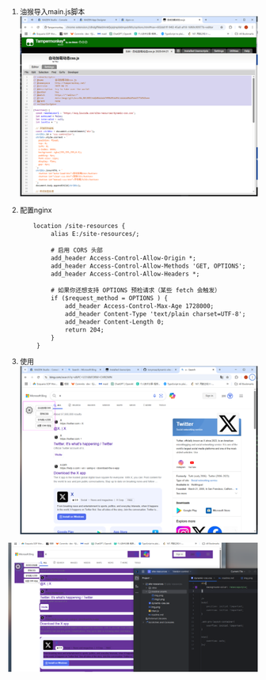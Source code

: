 1. 油猴导入main.js脚本
![img.png](readme.assets/img.png)

2. 配置nginx
```nginx
       location /site-resources {
            alias E:/site-resources/;

            # 启用 CORS 头部
            add_header Access-Control-Allow-Origin *;
            add_header Access-Control-Allow-Methods 'GET, OPTIONS';
            add_header Access-Control-Allow-Headers *;

            # 如果你还想支持 OPTIONS 预检请求（某些 fetch 会触发）
            if ($request_method = OPTIONS ) {
                add_header Access-Control-Max-Age 1728000;
                add_header Content-Type 'text/plain charset=UTF-8';
                add_header Content-Length 0;
                return 204;
            }
        }
```

3. 使用
![img.png](readme.assets/img2.png)

![img_1.png](readme.assets/img3.png)